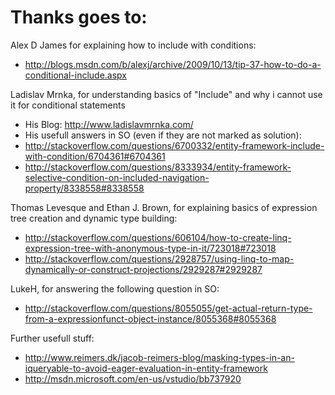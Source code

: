 ﻿Thanks goes to:
===============

Alex D James for explaining how to include with conditions:
* http://blogs.msdn.com/b/alexj/archive/2009/10/13/tip-37-how-to-do-a-conditional-include.aspx

Ladislav Mrnka, for understanding basics of "Include" and why i cannot use it for conditional statements
* His Blog: http://www.ladislavmrnka.com/
* His usefull answers in SO (even if they are not marked as solution):
* http://stackoverflow.com/questions/6700332/entity-framework-include-with-condition/6704361#6704361
* http://stackoverflow.com/questions/8333934/entity-framework-selective-condition-on-included-navigation-property/8338558#8338558

Thomas Levesque and Ethan J. Brown, for explaining basics of expression tree creation and dynamic type building:
* http://stackoverflow.com/questions/606104/how-to-create-linq-expression-tree-with-anonymous-type-in-it/723018#723018
* http://stackoverflow.com/questions/2928757/using-linq-to-map-dynamically-or-construct-projections/2929287#2929287

LukeH, for answering the following question in SO:
* http://stackoverflow.com/questions/8055055/get-actual-return-type-from-a-expressionfunct-object-instance/8055368#8055368

Further usefull stuff:
* http://www.reimers.dk/jacob-reimers-blog/masking-types-in-an-iqueryable-to-avoid-eager-evaluation-in-entity-framework
* http://msdn.microsoft.com/en-us/vstudio/bb737920
